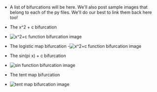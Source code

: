 - A list of bifurcations will be here. We'll also post sample images that belong to each of the py files. 
We'll do our best to link them back here too!

- The x^2 + c bifurcation
- ![x^2+c function bifurcation image](https://github.com/shaunramsey/FractalExploration/blob/master/bifurcationplots/x2pcbifurcation.png)

- The logistic map bifurcation
-![x^2+c function bifurcation image](https://github.com/shaunramsey/FractalExploration/blob/master/bifurcationplots/logistic_bifurcation.png)

- The sin(pi x) + c bifurcation
- ![sin function bifurcation image](https://github.com/shaunramsey/FractalExploration/blob/master/bifurcationplots/sinfunc.png)

- The tent map bifurcation
- ![tent map bifurcation image](https://github.com/shaunramsey/FractalExploration/blob/master/bifurcationplots/tent_map_bifurcation.png)
